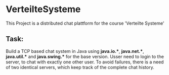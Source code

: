 # VerteilteSysteme
This Project is a distributed chat plattform for the course 'Verteilte Systeme'

## Task:
Build a TCP based chat system in Java using **java.io.\***, **java.net.\***, **java.util.\*** and **java.swing.\*** for the base version.
Usser need to login to the server, to chat with exactly one other user. To avoid failures, there is a need of two identical servers, which keep track of the complete chat history.
